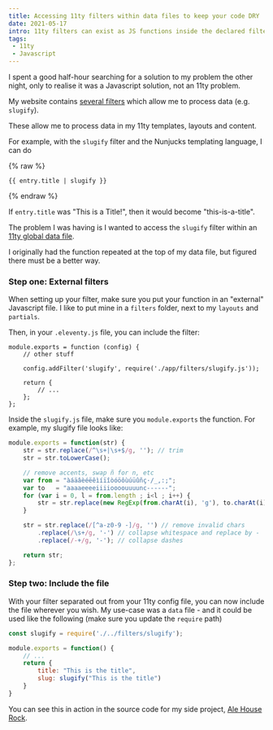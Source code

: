 ```yaml
---
title: Accessing 11ty filters within data files to keep your code DRY
date: 2021-05-17
intro: 11ty filters can exist as JS functions inside the declared filters directory - these can be accessed by other files not processed by 11ty
tags:
 - 11ty
 - Javascript
---
```



I spent a good half-hour searching for a solution to my problem the other night, only to realise it was a Javascript solution, not an 11ty problem.

My website contains [several filters](https://gitlab.com/mikestreety/mikestreety/-/tree/master/app/filters) which allow me to process data (e.g. `slugify`).

These allow me to process data in my 11ty templates, layouts and content.

For example, with the `slugify` filter and the Nunjucks templating language, I can do

{% raw %}
```
{{ entry.title | slugify }}
```
{% endraw %}

If `entry.title` was "This is a Title!", then it would become "this-is-a-title".

The problem I was having is I wanted to access the `slugify` filter within an [11ty global data file](https://www.11ty.dev/docs/data-global/).

I originally had the function repeated at the top of my data file, but figured there must be a better way.

### Step one: External filters

When setting up your filter, make sure you put your function in an "external" Javascript file. I like to put mine in a `filters` folder, next to my `layouts` and `partials`.

Then, in your `.eleventy.js` file, you can include the filter:

```js/3
module.exports = function (config) {
	// other stuff

	config.addFilter('slugify', require('./app/filters/slugify.js'));

	return {
		// ...
	};
};
```

Inside the `slugify.js` file, make sure you `module.exports` the function. For example, my slugify file looks like:

```js
module.exports = function(str) {
	str = str.replace(/^\s+|\s+$/g, ''); // trim
	str = str.toLowerCase();

	// remove accents, swap ñ for n, etc
	var from = "àáäâèéëêìíïîòóöôùúüûñç·/_,:;";
	var to   = "aaaaeeeeiiiioooouuuunc------";
	for (var i = 0, l = from.length ; i<l ; i++) {
		str = str.replace(new RegExp(from.charAt(i), 'g'), to.charAt(i));
	}

	str = str.replace(/[^a-z0-9 -]/g, '') // remove invalid chars
		.replace(/\s+/g, '-') // collapse whitespace and replace by -
		.replace(/-+/g, '-'); // collapse dashes

	return str;
};
```

### Step two: Include the file

With your filter separated out from your 11ty config file, you can now include the file wherever you wish. My use-case was a `data` file - and it could be used like the following (make sure you update the `require` path)

```js
const slugify = require('./../filters/slugify');

module.exports = function() {
	// ...
	return {
		title: "This is the title",
		slug: slugify("This is the title")
	}
}
```

You can see this in action in the source code for my side project, [Ale House Rock](https://gitlab.com/mikestreety/ale-house-rock/-/blob/master/app/data/beers.js).
